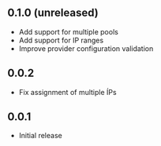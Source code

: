 ## 0.1.0 (unreleased)

- Add support for multiple pools
- Add support for IP ranges
- Improve provider configuration validation

## 0.0.2

- Fix assignment of multiple ÍPs

## 0.0.1

- Initial release
